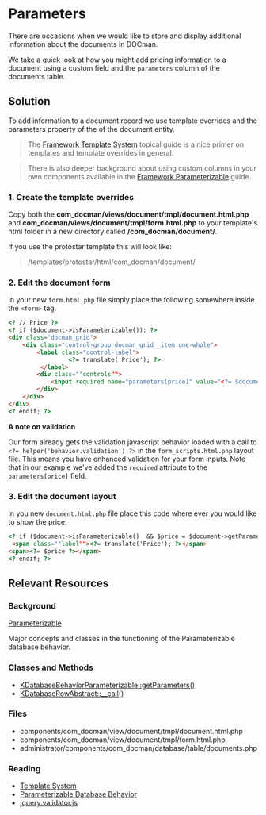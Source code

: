 # Parameters

There are occasions when we would like to store and display additional information about the documents in DOCman.

We take a quick look at how you might add pricing information to a document using a custom field and the `parameters` column of the documents table.

<!-- toc -->

## Solution

To add information to a document record we use template overrides and the parameters property of the of the document entity.

>The [Framework Template System](../framework/template-system.md) topical guide is a nice primer on templates and template overrides in general.

> There is also deeper background about using custom columns in your own components available in the [Framework Parameterizable](../framework/database-behavior-parameterizable.md) guide.

### 1. Create the template overrides

Copy both the **com_docman/views/document/tmpl/document.html.php** and **com_docman/views/document/tmpl/form.html.php** to your template's html folder in a new directory called **/com_docman/document/**.

If you use the protostar template this will look like:
>/templates/protostar/html/com_docman/document/

### 2. Edit the document form

In your new `form.html.php` file simply place the following somewhere inside the `<form>` tag.
```html
<? // Price ?>
<? if ($document->isParameterizable()): ?>
<div class="docman_grid">
    <div class="control-group docman_grid__item one-whole">
        <label class="control-label">
                 <?= translate('Price'); ?>
         </label>
        <div class=""controls"">
            <input required name="parameters[price]" value="<?= $document->getParameters()->price ?>" type="text"/>
        </div>
    </div>
</div>
<? endif; ?>
```
**A note on validation**

Our form already gets the validation javascript behavior loaded with a call to `<?= helper('behavior.validation') ?>` in the `form_scripts.html.php` layout file.  This means you have enhanced validation for your form inputs. Note that in our example we've added the `required` attribute to the `parameters[price]` field.

### 3. Edit the document layout

In you new `document.html.php` file place this code where ever you would like to show the price.
```html
<? if ($document->isParameterizable()  && $price = $document->getParameters()->price): ?>
 <span class=""label""><?= translate('Price'); ?></span>
<span><?= $price ?></span>
<? endif; ?>
```

## Relevant Resources

### Background

[Parameterizable](framework/database-behavior-parameterizable.md)

Major concepts and classes in the functioning of the Parameterizable database behavior.

### Classes and Methods

+ [KDatabaseBehaviorParameterizable::getParameters()](https://github.com/nooku/nooku-framework/blob/master/code/libraries/koowa/libraries/database/behavior/parameterizable.php#L68)
+ [KDatabaseRowAbstract::__call()](https://github.com/nooku/nooku-framework/blob/master/code/libraries/koowa/libraries/database/row/abstract.php#L628)

### Files

+ components/com_docman/view/document/tmpl/document.html.php
+ components/com_docman/view/document/tmpl/form.html.php
+ administrator/components/com_docman/database/table/documents.php

### Reading

+ [Template System](../framework/template-system.md)
+ [Parameterizable Database Behavior](../framework/database-behavior-parameterizable.md)
+ <a href="http://jqueryvalidation.org/"  target="_blank">jquery.validator.js</a>

